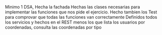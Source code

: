 Minimo 1 DSA,
Hecha la fachada 
Hechas las clases necesarias para implementar las funciones que nos pide el ejercicio. 
Hecho tambien los Test para comprovar que todas las funciones van correctamente 
Definidos todos los servicios y hechos en el REST menos los que lista los usuarios por coordenadas, consulta las coordenadas por tipo
